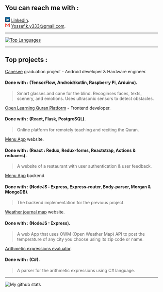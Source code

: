 ## **You can reach me with :**  
![](linkedin.png) [Linkedin](https://www.linkedin.com/in/youssef-khaled-906055187/).  
![](gmail.png) <Yossef.k.y333@gmail.com>.
***  
[![Top Languages](https://github-readme-stats.vercel.app/api/top-langs/?username=yossef-khaled)](https://github.com/yossef-khaled/github-readme-stats)
***  
## **Top projects :**  
[Canesee](https://github.com/canesee-project) graduation project - Android developer & Hardware engineer.
#### Done with : (TensorFlow, Android/kotlin, Raspberry Pi, Arduino).
> Smart glasses and cane for the blind.
> Recoginses faces, texts, scenery, and emotions.
> Uses ultrasonic sensors to detect obstacles.  

[Open Learning Quran Platform](https://github.com/Open-Quran-Learning) - Frontend developer.
#### Done with : (React, Flask, PostgreSQL).
> Online platform for remotely teaching and reciting the Quran.  

[Menu App](https://github.com/yossef-khaled/Menu-App) website.
#### Done with : (React : Redux, Redux-forms, Reactstrap, Actions & reducers).
> A website of a restaurant with user authentication & user feedback.  

[Menu App](https://github.com/yossef-khaled/Menu-app-backend) backend.
#### Done with : (NodeJS : Express, Express-router, Body-parser, Morgan & MongoDB).
> The backend implementation for the previous project.  

[Weather journal map](https://github.com/yossef-khaled/Weather-Journal-web) website.
#### Done with : (NodeJS : Express).
> A web App that uses OWM (Open Weather Map) API to post the temperature of any city you choose using its zip code or name.  

[Arithmetic expressions evaluator](https://github.com/yossef-khaled/Arithmetic-expressions-evaluator).
#### Done with : (C#).
> A parser for the arithmetic expressions using C# language.  
***  
![My github stats](https://github-readme-stats.vercel.app/api?username=yossef-khaled)
